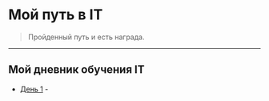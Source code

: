 # Мой путь в IT

> Пройденный путь и есть награда.

---

## Мой дневник обучения IT

- [День 1](/IT/my-path-to-IT/my-IT-learning-diary/day-1.md) - 